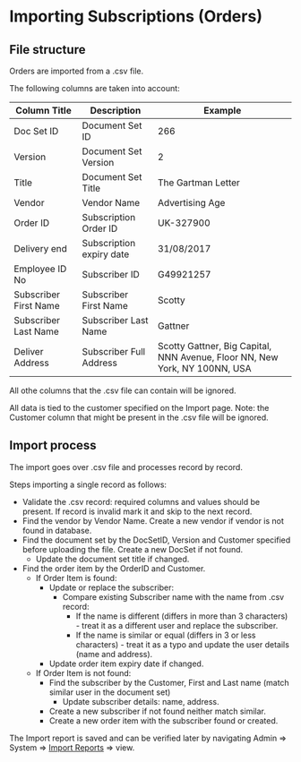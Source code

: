 # Importing Subscriptions (Orders)

## File structure

Orders are imported from a .csv file.

The following columns are taken into account:

| Column Title          | Description               | Example               |
|-----------------------|---------------------------|-----------------------|
| Doc Set ID            | Document Set ID           | 266                   |
| Version               | Document Set Version      | 2                     |
| Title                 | Document Set Title        | The Gartman Letter    |
| Vendor                | Vendor Name               | Advertising Age       |
| Order ID              | Subscription Order ID     | UK-327900             |
| Delivery end          | Subscription expiry date  | 31/08/2017            |
| Employee ID No        | Subscriber ID             | G49921257             |
| Subscriber First Name | Subscriber First Name     | Scotty                |
| Subscriber Last Name  | Subscriber Last Name      | Gattner               |
| Deliver Address       | Subscriber Full Address   | Scotty Gattner, Big Capital, NNN Avenue, Floor NN, New York, NY 100NN, USA |

All othe columns that the .csv file can contain will be ignored.

All data is tied to the customer specified on the Import page. 
Note: the Customer column that might be present in the .csv file will be ignored.


## Import process

The import goes over .csv file and processes record by record.

Steps importing a single record as follows:

- Validate the .csv record: required columns and values should be present. If record is invalid mark it and skip to the next record.
- Find the vendor by Vendor Name. Create a new vendor if vendor is not found in database.
- Find the document set by the DocSetID, Version and Customer specified before uploading the file. Create a new DocSet if not found.
  - Update the document set title if changed.
- Find the order item by the OrderID and Customer.
  - If Order Item is found: 
    - Update or replace the subscriber:
      - Compare existing Subscriber name with the name from .csv record:
        - If the name is different (differs in more than 3 characters) - treat it as a different user and replace the subscriber.
        - If the name is similar or equal (differs in 3 or less characters) -
          treat it as a typo and update the user details (name and address).
    - Update order item expiry date if changed.
  - If Order Item is not found:
    - Find the subscriber by the Customer, First and Last name (match similar user in the document set)
      - Update subscriber details: name, address.
    - Create a new subscriber if not found neither match similar.
    - Create a new order item with the subscriber found or created.
    
The Import report is saved and can be verified later by navigating Admin => System => [Import Reports](/admin/import_reports) => view.




